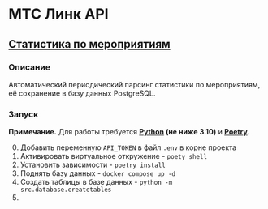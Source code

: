 # МТС Линк API

## [Статистика по мероприятиям](https://help.mts-link.ru/ru/articles/3149503-%D0%B2%D1%8B%D0%B3%D1%80%D1%83%D0%B7%D0%B8%D1%82%D1%8C-%D1%81%D1%82%D0%B0%D1%82%D0%B8%D1%81%D1%82%D0%B8%D0%BA%D1%83-%D0%BF%D0%BE-%D0%BC%D0%B5%D1%80%D0%BE%D0%BF%D1%80%D0%B8%D1%8F%D1%82%D0%B8%D1%8F%D0%BC)

### Описание
Автоматический периодический парсинг статистики по мероприятиям, её сохранение в базу данных PostgreSQL.

### Запуск

**Примечание.** Для работы требуется **[Python](https://www.python.org/downloads/) (не ниже 3.10)** и **[Poetry](https://python-poetry.org/docs/)**.

0. Добавить переменную `API_TOKEN` в файл `.env` в корне проекта
1. Активировать виртуальное откружение - `poety shell`
2. Установить зависимости - `poetry install`
3. Поднять базу данных - `docker compose up -d`
4. Создать таблицы в базе данных - `python -m src.database.createtables`
5. 
